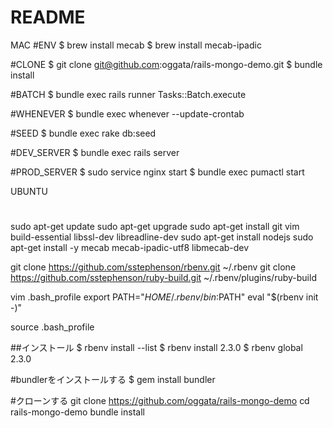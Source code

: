 # README

MAC
#ENV
$ brew install mecab
$ brew install mecab-ipadic

#CLONE
$ git clone git@github.com:oggata/rails-mongo-demo.git
$ bundle install

#BATCH
$ bundle exec rails runner Tasks::Batch.execute

#WHENEVER
$ bundle exec whenever --update-crontab

#SEED
$ bundle exec rake db:seed

#DEV_SERVER
$ bundle exec rails server

#PROD_SERVER
$ sudo service nginx start
$ bundle exec pumactl start

UBUNTU
#
sudo apt-get update
sudo apt-get upgrade
sudo apt-get install git vim build-essential libssl-dev libreadline-dev
sudo apt-get install nodejs
sudo apt-get install -y mecab mecab-ipadic-utf8 libmecab-dev

git clone https://github.com/sstephenson/rbenv.git ~/.rbenv
git clone https://github.com/sstephenson/ruby-build.git ~/.rbenv/plugins/ruby-build

>>>>>>>>>>>>>>>>>>
vim .bash_profile
export PATH="$HOME/.rbenv/bin:$PATH"
eval "$(rbenv init -)"
>>>>>>>>>>>>>>>>>>
source .bash_profile

##インストール
$ rbenv install --list
$ rbenv install 2.3.0
$ rbenv global 2.3.0

#bundlerをインストールする
$ gem install bundler

#クローンする
git clone https://github.com/oggata/rails-mongo-demo
cd rails-mongo-demo
bundle install